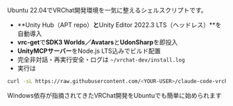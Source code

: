 Ubuntu 22.04でVRChat開発環境を一気に整えるシェルスクリプトです。

-  **Unity Hub（APT repo）**と**Unity Editor 2022.3 LTS（ヘッドレス）**を自動導入  
-  **vrc-get**で**SDK3 Worlds／Avatars**と**UdonSharp**を即投入  
-  **UnityMCPサーバー**をNode.js LTS込みでビルド配置  
-  完全非対話・再実行安全・ログは `~/vrchat-dev/install.log`  
-  実行は  
```bash
curl -sL https://raw.githubusercontent.com/<YOUR-USER>/claude-code-vrchat-dev/main/install.sh | bash
```
Windows依存が指摘されてきたVRChat開発をUbuntuでも簡単に始められます
